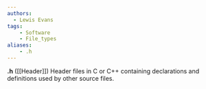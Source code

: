 ```yaml
---
authors:
  - Lewis Evans
tags:
    - Software
    - File_types
aliases:
    - .h
---
```

**.h** ([[Header]]) Header files in C or C++ containing declarations and definitions used by other source files.
